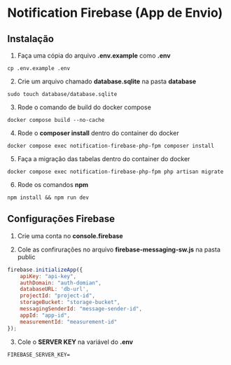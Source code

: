 # Notification Firebase (App de Envio)

## Instalação

1. Faça uma cópia do arquivo **.env.example** como **.env**
```shell
cp .env.example .env
```

2. Crie um arquivo chamado **database.sqlite** na pasta **database**
```shell
sudo touch database/database.sqlite
```

3. Rode o comando de build do docker compose
```shell
docker compose build --no-cache
```

4. Rode o **composer install** dentro do container do docker
```shell
docker compose exec notification-firebase-php-fpm composer install
```

5. Faça a migração das tabelas dentro do container do docker
```shell
docker compose exec notification-firebase-php-fpm php artisan migrate
```

6. Rode os comandos **npm**
```shell
npm install && npm run dev
```

## Configurações Firebase

1. Crie uma conta no **console.firebase**

2. Cole as confirurações no arquivo **firebase-messaging-sw.js** na pasta public
```js
firebase.initializeApp({
    apiKey: "api-key",
    authDomain: "auth-domian",
    databaseURL: 'db-url',
    projectId: "project-id",
    storageBucket: "storage-bucket",
    messagingSenderId: "message-sender-id",
    appId: "app-id",
    measurementId: "measurement-id"
});
```

3. Cole o **SERVER KEY** na variável do **.env**
```
FIREBASE_SERVER_KEY=
```